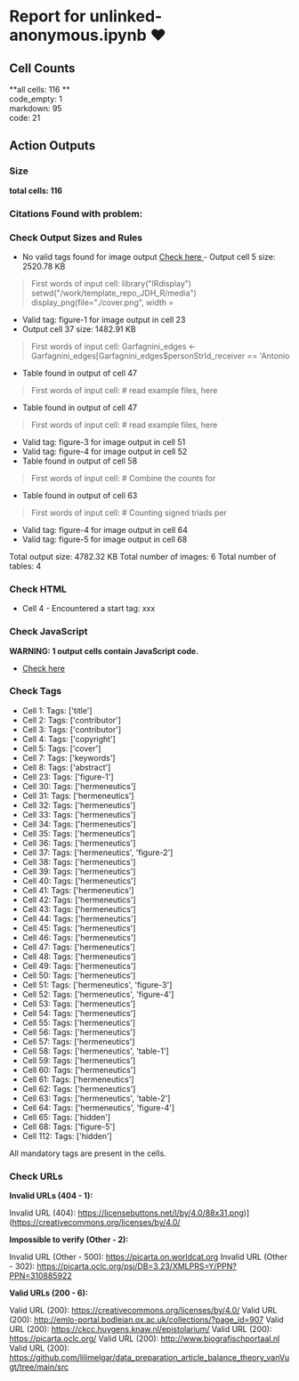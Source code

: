 # Report for unlinked-anonymous.ipynb ❤ 

## Cell Counts   
**all cells: 116 **  
code_empty: 1   
markdown: 95   
code: 21   

## Action Outputs

### Size
**total cells: 116**

### Citations Found with problem:


### Check Output Sizes and Rules
  - No valid tags found for image output  [Check here ](https://journalofdigitalhistory.org/en/notebook-viewer/JTJGcHJveHktZ2l0aHVidXNlcmNvbnRlbnQlMkZqZGgtb2JzZXJ2ZXIlMkZuS01YMkRuRlRCdnglMkZtYWluJTJGdW5saW5rZWQtYW5vbnltb3VzLmlweW5i?idx=5)- Output cell 5 size: 2520.78 KB
> First words of input cell: library("IRdisplay") setwd("/work/template_repo_JDH_R/media") display_png(file="./cover.png", width =
  - Valid tag: figure-1 for image output in cell 23
- Output cell 37 size: 1482.91 KB
> First words of input cell: Garfagnini_edges <- Garfagnini_edges[Garfagnini_edges$personStrId_receiver == 'Antonio
- Table found in output of cell 47
> First words of input cell: # read example files, here
- Table found in output of cell 47
> First words of input cell: # read example files, here
  - Valid tag: figure-3 for image output in cell 51
  - Valid tag: figure-4 for image output in cell 52
- Table found in output of cell 58
> First words of input cell: # Combine the counts for
- Table found in output of cell 63
> First words of input cell: # Counting signed triads per
  - Valid tag: figure-4 for image output in cell 64
  - Valid tag: figure-5 for image output in cell 68

Total output size: 4782.32 KB
Total number of images: 6
Total number of tables: 4

### Check HTML
- Cell 4 - Encountered a start tag: xxx


### Check JavaScript
**WARNING: 1 output cells contain JavaScript code.**

-  [Check here ](https://journalofdigitalhistory.org/en/notebook-viewer/JTJGcHJveHktZ2l0aHVidXNlcmNvbnRlbnQlMkZqZGgtb2JzZXJ2ZXIlMkZuS01YMkRuRlRCdnglMkZtYWluJTJGdW5saW5rZWQtYW5vbnltb3VzLmlweW5i?idx=37)

### Check Tags
- Cell 1: Tags: ['title']
- Cell 2: Tags: ['contributor']
- Cell 3: Tags: ['contributor']
- Cell 4: Tags: ['copyright']
- Cell 5: Tags: ['cover']
- Cell 7: Tags: ['keywords']
- Cell 8: Tags: ['abstract']
- Cell 23: Tags: ['figure-1']
- Cell 30: Tags: ['hermeneutics']
- Cell 31: Tags: ['hermeneutics']
- Cell 32: Tags: ['hermeneutics']
- Cell 33: Tags: ['hermeneutics']
- Cell 34: Tags: ['hermeneutics']
- Cell 35: Tags: ['hermeneutics']
- Cell 36: Tags: ['hermeneutics']
- Cell 37: Tags: ['hermeneutics', 'figure-2']
- Cell 38: Tags: ['hermeneutics']
- Cell 39: Tags: ['hermeneutics']
- Cell 40: Tags: ['hermeneutics']
- Cell 41: Tags: ['hermeneutics']
- Cell 42: Tags: ['hermeneutics']
- Cell 43: Tags: ['hermeneutics']
- Cell 44: Tags: ['hermeneutics']
- Cell 45: Tags: ['hermeneutics']
- Cell 46: Tags: ['hermeneutics']
- Cell 47: Tags: ['hermeneutics']
- Cell 48: Tags: ['hermeneutics']
- Cell 49: Tags: ['hermeneutics']
- Cell 50: Tags: ['hermeneutics']
- Cell 51: Tags: ['hermeneutics', 'figure-3']
- Cell 52: Tags: ['hermeneutics', 'figure-4']
- Cell 53: Tags: ['hermeneutics']
- Cell 54: Tags: ['hermeneutics']
- Cell 55: Tags: ['hermeneutics']
- Cell 56: Tags: ['hermeneutics']
- Cell 57: Tags: ['hermeneutics']
- Cell 58: Tags: ['hermeneutics', 'table-1']
- Cell 59: Tags: ['hermeneutics']
- Cell 60: Tags: ['hermeneutics']
- Cell 61: Tags: ['hermeneutics']
- Cell 62: Tags: ['hermeneutics']
- Cell 63: Tags: ['hermeneutics', 'table-2']
- Cell 64: Tags: ['hermeneutics', 'figure-4']
- Cell 65: Tags: ['hidden']
- Cell 68: Tags: ['figure-5']
- Cell 112: Tags: ['hidden']

All mandatory tags are present in the cells.


### Check URLs

**Invalid URLs (404 - 1):**

Invalid URL (404): https://licensebuttons.net/l/by/4.0/88x31.png)](https://creativecommons.org/licenses/by/4.0/

**Impossible to verify (Other - 2):**

Invalid URL (Other - 500): https://picarta.on.worldcat.org
Invalid URL (Other - 302): https://picarta.oclc.org/psi/DB=3.23/XMLPRS=Y/PPN?PPN=310885922

**Valid URLs (200 - 6):**

Valid URL (200): https://creativecommons.org/licenses/by/4.0/
Valid URL (200): http://emlo-portal.bodleian.ox.ac.uk/collections/?page_id=907
Valid URL (200): https://ckcc.huygens.knaw.nl/epistolarium/
Valid URL (200): https://picarta.oclc.org/
Valid URL (200): http://www.biografischportaal.nl
Valid URL (200): https://github.com/lilimelgar/data_preparation_article_balance_theory_vanVugt/tree/main/src


